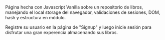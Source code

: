 Página hecha con Javascript Vanilla sobre un repositorio de libros, manejando el local storage del navegador,
validaciones de sesiones, DOM, hash y estructura en módulo.

Registre su usuario en la página de "Signup" y luego inicie sesión para disfrutar una gran experencia almacenando sus libros.
